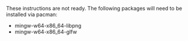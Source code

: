 These instructions are not ready.
The following packages will need to be installed via pacman:
- mingw-w64-x86_64-libpng
- mingw-w64-x86_64-glfw